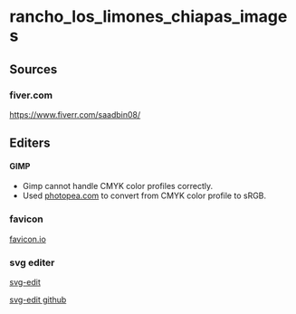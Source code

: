 # rancho_los_limones_chiapas_images

## Sources
### fiver.com
https://www.fiverr.com/saadbin08/

## Editers
#### GIMP
- Gimp cannot handle CMYK color profiles correctly.
- Used [photopea.com](https://www.photopea.com/) to convert from CMYK color profile to sRGB.

### favicon
[favicon.io](https://favicon.io/favicon-converter/)

### svg editer
[svg-edit](https://svgedit.netlify.app/editor/index.html)

[svg-edit github](https://github.com/SVG-Edit/svgedit)
